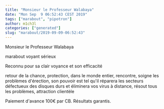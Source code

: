 ```yaml
---
title: "Monsieur le Professeur Walabaya"
date: "Mon Sep  9 06:52:43 CEST 2019"
tags: ["marabout", "pipotron"]
author: m1ch3l
categories: ["generated"]
slug: "marabout/2019-09-09-06:52:43"
---
```


Monsieur le Professeur Walabaya

marabout voyant sérieux

Reconnu pour sa clair voyance et son efficacité

retour de la chance, protection, dans le monde entier, rencontre, soigne les problèmes d'érection, son pouvoir est tel qu'il réparera les secteurs défectueux des disques durs et éliminera vos virus à distance, résout tous les problèmes, attraction clientèle

Paiement d'avance 100€ par CB. Résultats garantis.
